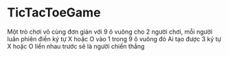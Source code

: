 # TicTacToeGame
Một trò chơi vô cùng đơn giản với 9 ô vuông cho 2 người chơi, mỗi người luân phiên điền ký tự X hoặc O vào 1 trong 9 ô vuông đó
Ai tạo được 3 ký tự X hoặc O liền nhau trước sẽ là người chiến thắng
